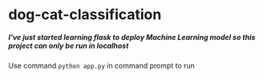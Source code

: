# dog-cat-classification
##### I've just started learning flask to deploy Machine Learning model so this project can only be run in localhost
Use command `python app.py` in command prompt to run
